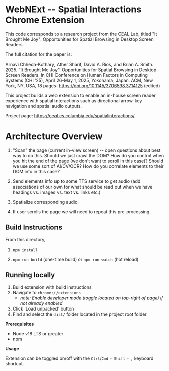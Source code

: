 # WebNExt -- Spatial Interactions Chrome Extension

This code corresponds to a research project from the CEAL Lab, titled "It Brought Me Joy": Opportunities for Spatial Browsing in Desktop Screen Readers.

The full citation for the paper is:

Arnavi Chheda-Kothary, Ather Sharif, David A. Rios, and Brian A. Smith. 2025. “It Brought Me Joy”: Opportunities for Spatial Browsing in Desktop Screen Readers. In CHI Conference on Human Factors in Computing Systems (CHI ’25), April 26-May 1, 2025, Yokohama, Japan. ACM, New York, NY, USA, 18 pages. https://doi.org/10.1145/3706598.3714125 (edited)

This project builds a web extension to enable an in-house screen reader experience with spatial interactions such as directional arrow-key navigation and spatial audio outputs.

Project page: https://ceal.cs.columbia.edu/spatialinteractions/

# Architecture Overview

1. "Scan" the page (current in-view screen) -- open questions about best way to do this. Should we just crawl the DOM? How do you control when you hit the end of the page (we don't want to scroll in this case)? Should we use some sort of AI/CV/OCR? How do you correlate elements to their DOM info in this case?

2. Send elements info up to some TTS service to get audio (add associations of our own for what should be read out when we have headings vs. images vs. text vs. links etc.)

3. Spatialize corresponding audio.

4. If user scrolls the page we will need to repeat this pre-processing.

## Build Instructions

From this directory,
1. `npm install`

2. `npm run build` (one-time build) or `npm run watch` (hot reload)

## Running locally
1. Build extension with build instructions
2. Navigate to `chrome://extensions`
    -  _note: Enable developer mode (toggle located on top-right of page) if not already enabled_
3. Click 'Load unpacked' button
4. Find and select the `dist/` folder located in the project root folder

**Prerequisites**

- Node v18 LTS or greater
- npm

**Usage**

Extension can be toggled on/off with the `Ctrl`/`Cmd` + `Shift` + `,` keyboard shortcut.

